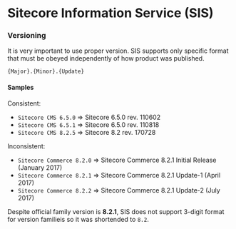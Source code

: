 # Sitecore Information Service (SIS)

### Versioning

It is very important to use proper version.
SIS supports only specific format that must be obeyed independently of how product was published.

```
{Major}.{Minor}.{Update}
```

#### Samples

Consistent:  
* `Sitecore CMS 6.5.0` => Sitecore 6.5.0 rev. 110602
* `Sitecore CMS 6.5.1` => Sitecore 6.5.0 rev. 110818
* `Sitecore CMS 8.2.5` => Sitecore 8.2 rev. 170728 

Inconsistent:  
* `Sitecore Commerce 8.2.0` => Sitecore Commerce 8.2.1 Initial Release (January 2017)
* `Sitecore Commerce 8.2.1` => Sitecore Commerce 8.2.1 Update-1 (April 2017)
* `Sitecore Commerce 8.2.2` => Sitecore Commerce 8.2.1 Update-2 (July 2017)

Despite official family version is **8.2.1**, SIS does not support 3-digit format for version familieis so it was shortended to `8.2`.
